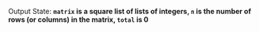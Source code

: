 Output State: **`matrix` is a square list of lists of integers, `n` is the number of rows (or columns) in the matrix, `total` is 0**